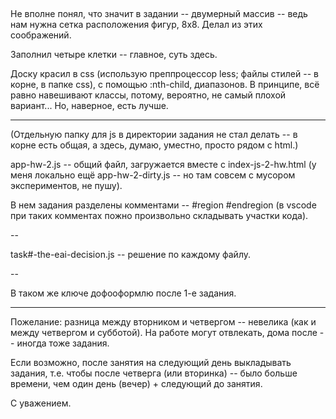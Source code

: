 ##

Не вполне понял, что значит в задании -- двумерный массив -- ведь нам нужна сетка расположения фигур, 8х8. Делал из этих соображений.

Заполнил четыре клетки -- главное, суть здесь.

Доску красил в css (использую преппроцессор less; файлы стилей -- в корне, в папке css), с помощью :nth-child, диапазонов. В принципе, всё равно навешивают классы, потому, вероятно, не самый плохой вариант... Но, наверное, есть лучше.

---

(Отдельную папку для js в директории задания не стал делать -- в корне есть общая, а здесь, думаю, уместно, просто рядом с html.)

app-hw-2.js -- общий файл, загружается вместе с index-js-2-hw.html (у меня локально ещё app-hw-2-dirty.js -- но там совсем с мусором экспериментов, не пушу).

В нем задания разделены комментами -- #region #endregion (в vscode при таких комментах пожно произвольно складывать участки кода).

--

task#-the-eai-decision.js -- решение по каждому файлу.

--

В таком же ключе дофооформлю после 1-е задания.

---

Пожелание:
разница между вторником и четвергом -- невелика (как и между четвергом и субботой). На работе могут отвлекать, дома после -- иногда тоже задания.

Если возможно, после занятия на следующий день выкладывать задания, т.е. чтобы после четверга (или вторинка) -- было больше времени, чем один день (вечер) + следующий до занятия.

С уважением.
